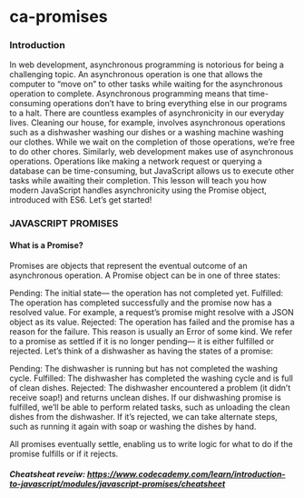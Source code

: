 # ca-promises

### Introduction
In web development, asynchronous programming is notorious for being a challenging topic.
An asynchronous operation is one that allows the computer to “move on” to other tasks while waiting for the asynchronous operation to complete. Asynchronous programming means that time-consuming operations don’t have to bring everything else in our programs to a halt.
There are countless examples of asynchronicity in our everyday lives. Cleaning our house, for example, involves asynchronous operations such as a dishwasher washing our dishes or a washing machine washing our clothes. While we wait on the completion of those operations, we’re free to do other chores.
Similarly, web development makes use of asynchronous operations. Operations like making a network request or querying a database can be time-consuming, but JavaScript allows us to execute other tasks while awaiting their completion.
This lesson will teach you how modern JavaScript handles asynchronicity using the Promise object, introduced with ES6. Let’s get started!
### JAVASCRIPT PROMISES
#### What is a Promise?
Promises are objects that represent the eventual outcome of an asynchronous operation. A Promise object can be in one of three states:

Pending: The initial state— the operation has not completed yet.
Fulfilled: The operation has completed successfully and the promise now has a resolved value. For example, a request’s promise might resolve with a JSON object as its value.
Rejected: The operation has failed and the promise has a reason for the failure. This reason is usually an Error of some kind.
We refer to a promise as settled if it is no longer pending— it is either fulfilled or rejected. Let’s think of a dishwasher as having the states of a promise:

Pending: The dishwasher is running but has not completed the washing cycle.
Fulfilled: The dishwasher has completed the washing cycle and is full of clean dishes.
Rejected: The dishwasher encountered a problem (it didn’t receive soap!) and returns unclean dishes.
If our dishwashing promise is fulfilled, we’ll be able to perform related tasks, such as unloading the clean dishes from the dishwasher. If it’s rejected, we can take alternate steps, such as running it again with soap or washing the dishes by hand.

All promises eventually settle, enabling us to write logic for what to do if the promise fulfills or if it rejects.

##### Cheatsheat reveiw: https://www.codecademy.com/learn/introduction-to-javascript/modules/javascript-promises/cheatsheet
